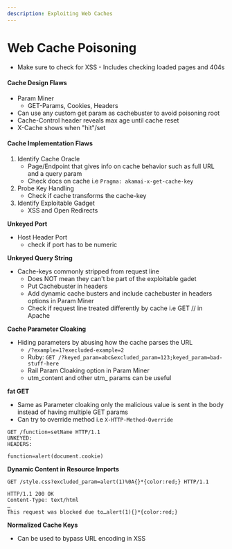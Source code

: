 ```yaml
---
description: Exploiting Web Caches
---
```


# Web Cache Poisoning

* Make sure to check for XSS - Includes checking loaded pages and 404s

#### Cache Design Flaws

* Param Miner
  * GET-Params, Cookies, Headers
* Can use any custom get param as cachebuster to avoid poisoning root
* Cache-Control header reveals max age until cache reset
* X-Cache shows when "hit"/set

#### Cache Implementation Flaws

1. Identify Cache Oracle
   * Page/Endpoint that gives info on cache behavior such as full URL and a query param
   * Check docs on cache i.e `Pragma: akamai-x-get-cache-key`
2. Probe Key Handling
   * Check if cache transforms the cache-key
3. Identify Exploitable Gadget
   * XSS and Open Redirects

**Unkeyed Port**

* Host Header Port
  * check if port has to be numeric

**Unkeyed Query String**

* Cache-keys commonly stripped from request line
  * Does NOT mean they can't be part of the exploitable gadet
  * Put Cachebuster in headers
  * Add dynamic cache busters and include cachebuster in headers options in Param Miner
  * Check if request line treated differently by cache i.e GET // in Apache

**Cache Parameter Cloaking**

* Hiding parameters by abusing how the cache parses the URL
  * `/?example=1?execluded-example=2`
  * Ruby: `GET /?keyed_param=abc&excluded_param=123;keyed_param=bad-stuff-here`
  * Rail Param Cloaking option in Param Miner
  * utm\_content and other utm\_ params can be useful

**fat GET**

* Same as Parameter cloaking only the malicious value is sent in the body instead of having multiple GET params
* Can try to override method i.e `X-HTTP-Method-Override`

```
GET /function=setName HTTP/1.1
UNKEYED:
HEADERS:

function=alert(document.cookie)	
```

**Dynamic Content in Resource Imports**

```
GET /style.css?excluded_param=alert(1)%0A{}*{color:red;} HTTP/1.1

HTTP/1.1 200 OK
Content-Type: text/html
…
This request was blocked due to…alert(1){}*{color:red;}
```

**Normalized Cache Keys**

* Can be used to bypass URL encoding in XSS
